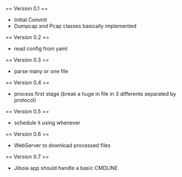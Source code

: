 == Version 0.1 ==

* Initial Commit
* Dumpcap and Pcap classes basically implemented

== Version 0.2 ==

* read config from yaml

== Version 0.3 ==

* parse many or one file

== Version 0.4 ==

* process first stage (break a huge in file in 3 differents separated by protocol)

== Version 0.5 ==

* schedule it using whenever

== Version 0.6 == 

* WebServer to download processed files

== Version 0.7 ==

* Jiboia app should handle a basic CMDLINE 
